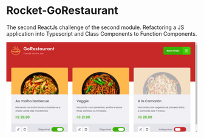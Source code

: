 # Rocket-GoRestaurant
The second ReactJs challenge of the second module. Refactoring a JS application into Typescript and Class Components to Function Components.

![Go Restaurant](https://github.com/LucasSousa09/Rocket-GoRestaurant/blob/master/src/gorestaurant.png)

